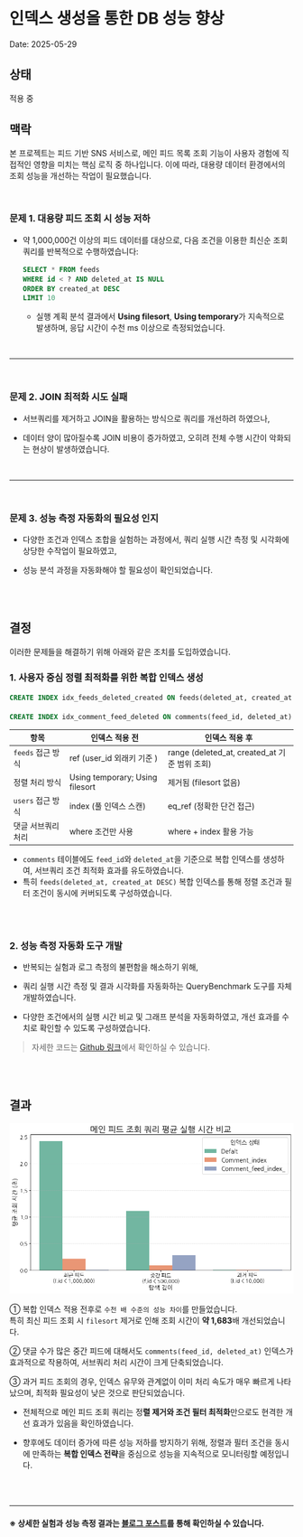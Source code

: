# 인덱스 생성을 통한 DB 성능 향상

Date: 2025-05-29

## 상태

적용 중

## 맥락

본 프로젝트는 피드 기반 SNS 서비스로, 메인 피드 목록 조회 기능이 사용자 경험에 직접적인 영향을 미치는 핵심 로직 중 하나입니다.
이에 따라, 대용량 데이터 환경에서의 조회 성능을 개선하는 작업이 필요했습니다.

<br/>

### 문제 1. 대용량 피드 조회 시 성능 저하

- 약 1,000,000건 이상의 피드 데이터를 대상으로, 다음 조건을 이용한 최신순 조회 쿼리를 반복적으로 수행하였습니다:
  ```sql
  SELECT * FROM feeds
  WHERE id < ? AND deleted_at IS NULL
  ORDER BY created_at DESC
  LIMIT 10
  ```
  - 실행 계획 분석 결과에서 **Using filesort**, **Using temporary**가 지속적으로 발생하며, 응답 시간이 수천 ms 이상으로 측정되었습니다.

<br/>

---

<br/>

### 문제 2. JOIN 최적화 시도 실패

- 서브쿼리를 제거하고 JOIN을 활용하는 방식으로 쿼리를 개선하려 하였으나,

- 데이터 양이 많아질수록 JOIN 비용이 증가하였고, 오히려 전체 수행 시간이 악화되는 현상이 발생하였습니다.

<br/>

---

<br/>

### 문제 3. 성능 측정 자동화의 필요성 인지

- 다양한 조건과 인덱스 조합을 실험하는 과정에서, 쿼리 실행 시간 측정 및 시각화에 상당한 수작업이 필요하였고,

- 성능 분석 과정을 자동화해야 할 필요성이 확인되었습니다.

<br/>
<br/>

## 결정

이러한 문제들을 해결하기 위해 아래와 같은 조치를 도입하였습니다.

### 1. 사용자 중심 정렬 최적화를 위한 복합 인덱스 생성

```sql
CREATE INDEX idx_feeds_deleted_created ON feeds(deleted_at, created_at DESC)

CREATE INDEX idx_comment_feed_deleted ON comments(feed_id, deleted_at)
```

| 항목               | 인덱스 적용 전                  | 인덱스 적용 후                                |
| ------------------ | ------------------------------- | --------------------------------------------- |
| `feeds` 접근 방식    | ref (user_id 외래키 기준 )      | range (deleted_at, created_at 기준 범위 조회) |
| 정렬 처리 방식     | Using temporary; Using filesort | 제거됨 (filesort 없음)                        |
| `users` 접근 방식    | index (풀 인덱스 스캔)          | eq_ref (정확한 단건 접근)                     |
| 댓글 서브쿼리 처리 | where 조건만 사용               | where + index 활용 가능                       |

- `comments` 테이블에도 `feed_id`와 `deleted_at`을 기준으로 복합 인덱스를 생성하여, 서브쿼리 조건 최적화 효과를 유도하였습니다.
- 특히 `feeds(deleted_at, created_at DESC)` 복합 인덱스를 통해 정렬 조건과 필터 조건이 동시에 커버되도록 구성하였습니다.

<br/>
<br/>

### 2. 성능 측정 자동화 도구 개발
- 반복되는 실험과 로그 측정의 불편함을 해소하기 위해,
- 쿼리 실행 시간 측정 및 결과 시각화를 자동화하는 QueryBenchmark 도구를 자체 개발하였습니다.

- 다양한 조건에서의 실행 시간 비교 및 그래프 분석을 자동화하였고, 개선 효과를 수치로 확인할 수 있도록 구성하였습니다.

> 자세한 코드는 [ Github 링크](https://github.com/parkhongseok/QueryBenchmark)에서 확인하실 수 있습니다.


<br/>
<br/>

## 결과

!["메인 피드 조회 평균 실행 시간 비교"](../src/13-인덱스-생성을-통한-DB-성능-향상.png)

① 복합 인덱스 적용 전후로 `수천 배 수준의 성능 차이`를 만들었습니다.  
특히 최신 피드 조회 시 `filesort` 제거로 인해 조회 시간이 **약 1,683**배 개선되었습니다.

② 댓글 수가 많은 중간 피드에 대해서도 `comments(feed_id, deleted_at)` 인덱스가 효과적으로 작용하여, 서브쿼리 처리 시간이 크게 단축되었습니다.

③ 과거 피드 조회의 경우, 인덱스 유무와 관계없이 이미 처리 속도가 매우 빠르게 나타났으며, 최적화 필요성이 낮은 것으로 판단되었습니다.

  - 전체적으로 메인 피드 조회 쿼리는 정**렬 제거와 조건 필터 최적화**만으로도 현격한 개선 효과가 있음을 확인하였습니다.

  - 향후에도 데이터 증가에 따른 성능 저하를 방지하기 위해, 정렬과 필터 조건을 동시에 만족하는 **복합 인덱스 전략**을 중심으로 성능을 지속적으로 모니터링할 예정입니다.


<br/>
<br/>

---

#### ※ 상세한 실험과 성능 측정 결과는 [블로그 포스트](https://keinmall.tistory.com/21)를 통해 확인하실 수 있습니다.
